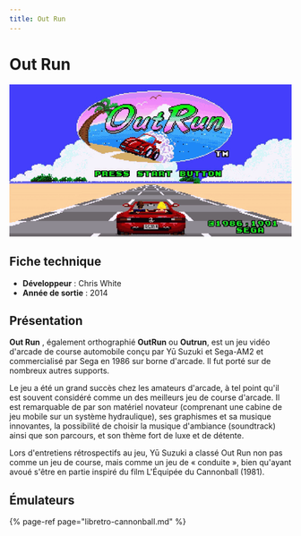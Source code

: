 ```yaml
---
title: Out Run
---
```


# Out Run

![](/migration-images/emulateurs/ports/out-run/cannonball-nx.gif)

## Fiche technique

* **Développeur** : Chris White
* **Année de sortie** : 2014

## Présentation

**Out Run** , également orthographié **OutRun** ou **Outrun**, est un jeu vidéo d'arcade de course automobile conçu par Yū Suzuki et Sega-AM2 et commercialisé par Sega en 1986 sur borne d'arcade. Il fut porté sur de nombreux autres supports.

Le jeu a été un grand succès chez les amateurs d'arcade, à tel point qu'il est souvent considéré comme un des meilleurs jeu de course d'arcade. Il est remarquable de par son matériel novateur \(comprenant une cabine de jeu mobile sur un système hydraulique\), ses graphismes et sa musique innovantes, la possibilité de choisir la musique d'ambiance \(soundtrack\) ainsi que son parcours, et son thème fort de luxe et de détente.

Lors d'entretiens rétrospectifs au jeu, Yū Suzuki a classé Out Run non pas comme un jeu de course, mais comme un jeu de « conduite », bien qu'ayant avoué s'être en partie inspiré du film L'Équipée du Cannonball \(1981\).

## Émulateurs

{% page-ref page="libretro-cannonball.md" %}

